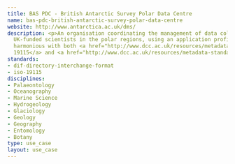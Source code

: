 ```yaml
---
title: BAS PDC - British Antarctic Survey Polar Data Centre
name: bas-pdc-british-antarctic-survey-polar-data-centre
website: http://www.antarctica.ac.uk/dms/
description: <p>An organisation coordinating the management of data collected by
  UK-funded scientists in the polar regions, using an application profile that is
  harmonious with both <a href="http://www.dcc.ac.uk/resources/metadata-standards/iso-19115">ISO
  19115</a> and <a href="http://www.dcc.ac.uk/resources/metadata-standards/dif-directory-interchange-format">DIF</a>.</p>
standards:
- dif-directory-interchange-format
- iso-19115
disciplines:
- Palaeontology
- Oceanography
- Marine Science
- Hydrogeology
- Glaciology
- Geology
- Geography
- Entomology
- Botany
type: use_case
layout: use_case
---
```


